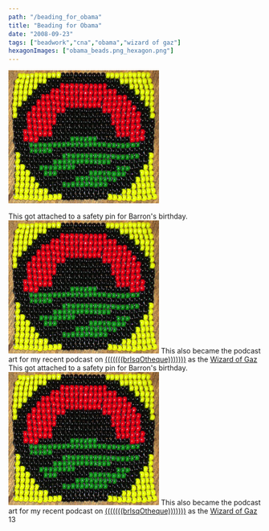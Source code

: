 ```yaml
---
path: "/beading_for_obama"
title: "Beading for Obama"
date: "2008-09-23"
tags: ["beadwork","cna","obama","wizard of gaz"]
hexagonImages: ["obama_beads.png_hexagon.png"]
---
```


 [![](obama_beads.png)](obama_beads.png)

This got attached to a safety pin for Barron's birthday. [![](obama_beads.png "obama_beads")](obama_beads.png) This also became the podcast art for my recent podcast on [(((((((brlsqOtheque)))))))](http://www.burlesquedesign.com/brlsqotheque/) as the [Wizard of Gaz](http://myspace.com/wizardofgaz) This got attached to a safety pin for Barron's birthday. [![](obama_beads.png "obama_beads")](obama_beads.png) This also became the podcast art for my recent podcast on [(((((((brlsqOtheque)))))))](http://www.burlesquedesign.com/brlsqotheque/) as the [Wizard of Gaz](http://myspace.com/wizardofgaz) 13 
  <!---
  <div class="field field-type-filefield field-field-images" xmlns="http://www.w3.org/1999/xhtml">
      
    <div class="field-items">
            <div class="field-item odd">
                    <a href="http://www.beigerecords.com/joe-old/sites/default/files/obama_beads.png" class="imagecache imagecache-square_thumbnail imagecache-imagelink imagecache-square_thumbnail_imagelink"><img src="http://www.beigerecords.com/joe-old/sites/default/files/imagecache/square_thumbnail/obama_beads.png" alt="" title="" width="300" height="300" class="imagecache imagecache-square_thumbnail"/></a>        </div>
        </div>
</div> 
This got attached to a safety pin for Barron's birthday.

 <a href="http://www.beigerecords.com/joe/wp-content/uploads/2008/12/obama_beads.png" xmlns="http://www.w3.org/1999/xhtml"><img src="http://www.beigerecords.com/joe/wp-content/uploads/2008/12/obama_beads.png" alt="" title="obama_beads" width="300" height="265" class="alignnone size-full wp-image-178"/></a> 

This also became the podcast art for my recent podcast on  <a href="http://www.burlesquedesign.com/brlsqotheque/" xmlns="http://www.w3.org/1999/xhtml">(((((((brlsqOtheque)))))))</a>  as the  <a href="http://myspace.com/wizardofgaz" xmlns="http://www.w3.org/1999/xhtml">Wizard of Gaz</a> This got attached to a safety pin for Barron's birthday.

 <a href="/joe/newdrupal/sites/default/files/images/obama_beads.png" xmlns="http://www.w3.org/1999/xhtml"><img src="/joe/newdrupal/sites/default/files/images/obama_beads.png" alt="" title="obama_beads" width="300" height="265" class="alignnone size-full wp-image-178"/></a> 

This also became the podcast art for my recent podcast on  <a href="http://www.burlesquedesign.com/brlsqotheque/" xmlns="http://www.w3.org/1999/xhtml">(((((((brlsqOtheque)))))))</a>  as the  <a href="http://myspace.com/wizardofgaz" xmlns="http://www.w3.org/1999/xhtml">Wizard of Gaz</a> 13
  --->